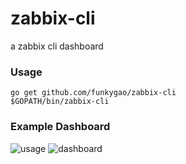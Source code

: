 # zabbix-cli
a zabbix cli dashboard

### Usage

    go get github.com/funkygao/zabbix-cli
    $GOPATH/bin/zabbix-cli 

### Example Dashboard

![usage](https://github.com/funkygao/zabbix-cli/blob/master/.resources/usage.png)
![dashboard](https://github.com/funkygao/zabbix-cli/blob/master/.resources/dashboard.png)
